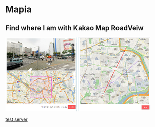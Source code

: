 # Mapia

## Find where I am with Kakao Map RoadVeiw
<img src="/image/result01.png" width="45%" alt="main"></img>
<img src="/image/result02.png" width="45%" alt="afterGuess"></img>

[test server](http://175.193.21.60)
